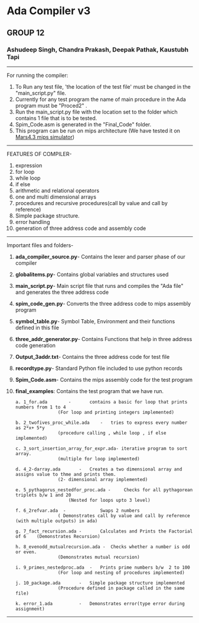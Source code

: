 #				Ada Compiler v3 
##				  GROUP 12  
###			Ashudeep Singh,	Chandra Prakash, Deepak Pathak, Kaustubh Tapi

-------------------------------------------------------------------------------------------------------	

For running the compiler:

1. To Run any test file, 'the location of the test file' must be changed in the "main_script.py" file.  
2. Currently for any test program the name of main procedure in the Ada program must be "Proced2" .
3. Run the main_script.py file with the location set to the folder which contains 1 file that is to be tested.
4. Spim_Code.asm is generated in the "Final_Code" folder.
5. This program can be run on mips architecture
	(We have tested it on [Mars4.3 mips simulator](http://courses.missouristate.edu/KenVollmar/MARS/))
	
-------------------------------------------------------------------------------------------------------	

FEATURES OF COMPILER-

1. expression
2. for loop
3. while loop
4. if else
5. arithmetic and relational operators
6. one and multi dimensional arrays
7. procedures and recursive procedures(call by value and call by reference)
8. Simple package structure.
9. error handling
10. generation of three address code and assembly code

-----------------------------------------------------------------------------

Important files and folders-

1. **ada\_compiler\_source.py**- Contains the lexer and parser phase of our compiler
2. **globalitems.py**- Contains global variables and structures used
3. **main_script.py**- Main script file that runs and compiles the "Ada file" and generates the three address code
4. **spim\_code_gen.py**- Converts the three address code to mips assembly program
5. **symbol_table.py**- Symbol Table, Environment and their functions defined in this file
6. **three_addr_generator.py**- Contains Functions that help in three address code generation
7. **Output_3addr.txt**- Contains the three address code for test file
8. **recordtype.py**- Standard Python file included to use python records
9. **Spim_Code.asm**- Contains the mips assembly code for the test program
10. **final_examples**:
	Contains the test program that we have run.

        a. 1_for.ada 		- 		contains a basic for loop that prints numbers from 1 to 4
						(For loop and printing integers implemented)
						
        b. 2_twofives_proc_while.ada    - 	tries to express every number as 2*x+ 5*y
						(procedure calling , while loop , if else implemented)
						
        c. 3_sort_insertion_array_for_expr.ada- iterative program to sort array.
						(multiple for loop implemented)
						
        d. 4_2-darray.ada		- 	Creates a two dimensional array and assigns value to thme and prints them.
						(2- dimensional array implemented)
						
        e. 5_pythagorus_nestedfor_proc.ada -	 Checks for all pythagorean triplets b/w 1 and 20
							(Nested for loops upto 3 level)
							
        f. 6_2refvar.ada  - 			Swaps 2 numbers
						( Demonstrates call by value and call by reference (with multiple outputs) in ada)
						
        g. 7_fact_recursion.ada - 		Calculates and Prints the Factorial of 6	(Demonstrates Recursion)
	
        h. 8_evenodd_mutualrecursion.ada - 	Checks whether a number is odd or even.
						(Demonstrates mutual recursion)
						
        i. 9_primes_nestedproc.ada	-	Prints prime numbers b/w  2 to 100
						(For loop and nesting of procedures implemented)
						
        j. 10_package.ada		- 	Simple package structure implemented
						(Procedure defined in package called in the same file)
						
        k. error_1.ada			-	Demonstrates error(type error during assignment)
	

------------------------------------------------------------------------------------------------------

